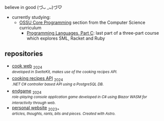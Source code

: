 believe in good (づᴗ _ᴗ)づ♡

- currently studying:
  - [OSSU Core Programming](https://github.com/ossu/computer-science?tab=readme-ov-file#core-programming) section from the Computer Science curriculum
    - [Programming Languages, Part C](https://www.coursera.org/learn/programming-languages-part-c): last part of a three-part course which explores SML, Racket and Ruby

## repositories

- [cook web](https://github.com/luz-ojeda/cook-web) <sub>2024</sub><br /><sup>_developed in SvelteKit, makes use of the cooking recipes API._</sup>
- [cooking recipes API](https://github.com/luz-ojeda/cook-api) <sub>2024</sub><br /><sup>_.NET C# controller based API using a PostgreSQL DB._</sup>
- [endgame](https://github.com/luz-ojeda/c-players-guide-endgame) <sub>2024</sub> <br /><sup>_role-playing console application game developed in C# using Blazor WASM for interactivity through web._</sup>
- [personal website](https://github.com/luz-ojeda/luz-ojeda.github.io) <sub>2023+</sub> <br /><sup>_articles, thoughts, rants, bits and pieces. Created with Astro._</sup>
